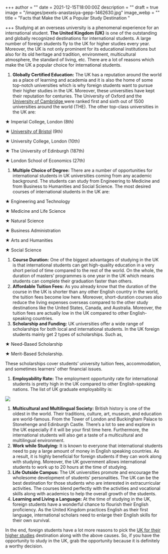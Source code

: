+++
author = ""
date = 2021-12-15T18:00:00Z
description = ""
draft = true
image = "/images/pexels-anastasiya-gepp-1462630.jpg"
image_webp = ""
title = "Facts that Make the UK a Popular Study Destination "

+++
Studying at an overseas university is a phenomenal experience for an international student. **The United Kingdom (UK)** is one of the outstanding and globally recognized destinations for international students. A large number of foreign students fly to the UK for higher studies every year. Moreover, the UK is not only prominent for its educational institutions but also for its old heritage and tradition, environment, multicultural atmosphere, the standard of living, etc. There are a lot of reasons which make the UK a popular choice for international students.

1. **Globally Certified Education:** The UK has a reputation around the world as a place of learning and academia and it is also the home of some top-notch universities which is why foreign students want to pursue their higher studies in the UK. Moreover, these universities have kept their reputation for centuries. The University of Oxford and the [University of Cambridge ](https://www.cam.ac.uk/)were ranked first and sixth out of 1500 universities around the world (THE). The other top-class universities in the UK are:

★ Imperial College, London (8th)

★ [University of Bristol](https://ahzassociates.co.uk/uk/university/university-of-bristol/) (9th)

★ University College, London (10th)

★ The University of Edinburgh (187th)

★ London School of Economics (27th)

1. **Multiple Choice of Degree:** There are a number of opportunities for international students in UK universities coming from any academic background. The students can study from Engineering to Medicine and from Business to Humanities and Social Science. The most desired courses of international students in the UK are:

★ Engineering and Technology

★ Medicine and Life Science

★ Natural Science

★ Business Administration

★ Arts and Humanities

★ Social Science

1. **Course Duration:** One of the biggest advantages of studying in the UK is that international students can get high-quality education in a very short period of time compared to the rest of the world. On the whole, the duration of masters’ programmes is one year in the UK which means students can complete their graduation faster than others.
2. **Affordable Tuition Fees:** As you already know that the duration of the course in the UK is shorter than any other English country in the world, the tuition fees become low here. Moreover, short-duration courses also reduce the living expenses overseas compared to the other study destinations like the United States, Canada, and Australia. Moreover, the tuition fees are actually low in the UK compared to other English-speaking countries.
3. **Scholarship and Funding:** UK universities offer a wide range of scholarships for both local and international students. In the UK foreign students mainly get 2 types of scholarships. Such as,

★ Need-Based Scholarship

★ Merit-Based Scholarship.

These scholarships cover students’ university tuition fees, accommodation, and sometimes learners’ other financial issues.

1. **Employability Rate:** The employment opportunity rate for international students is pretty high in the UK compared to other English-speaking nations. The list of UK graduate employability is:

![](https://telegra.ph/file/dfc611db9222d7abcc211.png)

1. **Multicultural and Multilingual Society:** British history is one of the oldest in the world. Their traditions, culture, art, museum, and education are world-famous. From the Tower of London and Buckingham Palace to Stonehenge and Edinburgh Castle. There’s a lot to see and explore in the UK especially if it will be your first time here. Furthermore, the international students will also get a taste of a multicultural and multilingual environment.
2. **Work while Studying:** It is known to everyone that international students need to pay a large amount of money in English speaking countries. As a result, it is highly beneficial for foreign students if they can work along with studying. Moreover, the UK government allows international students to work up to 20 hours at the time of studying.
3. **Life Outside Campus:** The UK universities promote and encourage the wholesome development of students' personalities. The UK can be the best destination for those students who are interested in extracurricular activities. The courses blend perfectly with the activities and vocational skills along with academics to help the overall growth of the students.
4. **Learning and Living a Language:** At the time of studying in the UK, foreign students have a wonderful chance to flourish their English proficiency. As the United Kingdom practices English as their first language, international scholars need to enlarge their English skills for their own survival.

In the end, foreign students have a lot more reasons to pick the [UK for their higher studies](https://ahzassociates.co.uk/march-april-may-june-intake-uk-university-courses/) destination along with the above causes. So, if you have the opportunity to study in the UK, grab the opportunity because it is definitely a worthy decision.